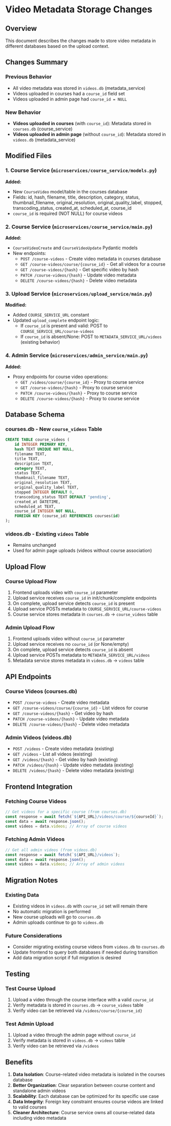 # Video Metadata Storage Changes

## Overview
This document describes the changes made to store video metadata in different databases based on the upload context.

## Changes Summary

### Previous Behavior
- All video metadata was stored in `videos.db` (metadata_service)
- Videos uploaded in courses had a `course_id` field set
- Videos uploaded in admin page had `course_id = NULL`

### New Behavior
- **Videos uploaded in courses** (with `course_id`): Metadata stored in `courses.db` (course_service)
- **Videos uploaded in admin page** (without `course_id`): Metadata stored in `videos.db` (metadata_service)

## Modified Files

### 1. Course Service (`microservices/course_service/models.py`)
**Added:**
- New `CourseVideo` model/table in the courses database
- Fields: id, hash, filename, title, description, category, status, thumbnail_filename, original_resolution, original_quality_label, stopped, transcoding_status, created_at, scheduled_at, course_id
- `course_id` is required (NOT NULL) for course videos

### 2. Course Service (`microservices/course_service/main.py`)
**Added:**
- `CourseVideoCreate` and `CourseVideoUpdate` Pydantic models
- New endpoints:
  - `POST /course-videos` - Create video metadata in courses database
  - `GET /course-videos/course/{course_id}` - Get all videos for a course
  - `GET /course-videos/{hash}` - Get specific video by hash
  - `PATCH /course-videos/{hash}` - Update video metadata
  - `DELETE /course-videos/{hash}` - Delete video metadata

### 3. Upload Service (`microservices/upload_service/main.py`)
**Modified:**
- Added `COURSE_SERVICE_URL` constant
- Updated `upload_complete` endpoint logic:
  - If `course_id` is present and valid: POST to `COURSE_SERVICE_URL/course-videos`
  - If `course_id` is absent/None: POST to `METADATA_SERVICE_URL/videos` (existing behavior)

### 4. Admin Service (`microservices/admin_service/main.py`)
**Added:**
- Proxy endpoints for course video operations:
  - `GET /videos/course/{course_id}` - Proxy to course service
  - `GET /course-videos/{hash}` - Proxy to course service
  - `PATCH /course-videos/{hash}` - Proxy to course service
  - `DELETE /course-videos/{hash}` - Proxy to course service

## Database Schema

### courses.db - New `course_videos` Table
```sql
CREATE TABLE course_videos (
    id INTEGER PRIMARY KEY,
    hash TEXT UNIQUE NOT NULL,
    filename TEXT,
    title TEXT,
    description TEXT,
    category TEXT,
    status TEXT,
    thumbnail_filename TEXT,
    original_resolution TEXT,
    original_quality_label TEXT,
    stopped INTEGER DEFAULT 0,
    transcoding_status TEXT DEFAULT 'pending',
    created_at DATETIME,
    scheduled_at TEXT,
    course_id INTEGER NOT NULL,
    FOREIGN KEY (course_id) REFERENCES courses(id)
);
```

### videos.db - Existing `videos` Table
- Remains unchanged
- Used for admin page uploads (videos without course association)

## Upload Flow

### Course Upload Flow
1. Frontend uploads video with `course_id` parameter
2. Upload service receives `course_id` in init/chunk/complete endpoints
3. On complete, upload service detects `course_id` is present
4. Upload service POSTs metadata to `COURSE_SERVICE_URL/course-videos`
5. Course service stores metadata in `courses.db` → `course_videos` table

### Admin Upload Flow
1. Frontend uploads video without `course_id` parameter
2. Upload service receives no `course_id` (or None/empty)
3. On complete, upload service detects `course_id` is absent
4. Upload service POSTs metadata to `METADATA_SERVICE_URL/videos`
5. Metadata service stores metadata in `videos.db` → `videos` table

## API Endpoints

### Course Videos (courses.db)
- `POST /course-videos` - Create video metadata
- `GET /course-videos/course/{course_id}` - List videos for course
- `GET /course-videos/{hash}` - Get video by hash
- `PATCH /course-videos/{hash}` - Update video metadata
- `DELETE /course-videos/{hash}` - Delete video metadata

### Admin Videos (videos.db)
- `POST /videos` - Create video metadata (existing)
- `GET /videos` - List all videos (existing)
- `GET /videos/{hash}` - Get video by hash (existing)
- `PATCH /videos/{hash}` - Update video metadata (existing)
- `DELETE /videos/{hash}` - Delete video metadata (existing)

## Frontend Integration

### Fetching Course Videos
```javascript
// Get videos for a specific course (from courses.db)
const response = await fetch(`${API_URL}/videos/course/${courseId}`);
const data = await response.json();
const videos = data.videos; // Array of course videos
```

### Fetching Admin Videos
```javascript
// Get all admin videos (from videos.db)
const response = await fetch(`${API_URL}/videos`);
const data = await response.json();
const videos = data.videos; // Array of admin videos
```

## Migration Notes

### Existing Data
- Existing videos in `videos.db` with `course_id` set will remain there
- No automatic migration is performed
- New course uploads will go to `courses.db`
- Admin uploads continue to go to `videos.db`

### Future Considerations
- Consider migrating existing course videos from `videos.db` to `courses.db`
- Update frontend to query both databases if needed during transition
- Add data migration script if full migration is desired

## Testing

### Test Course Upload
1. Upload a video through the course interface with a valid `course_id`
2. Verify metadata is stored in `courses.db` → `course_videos` table
3. Verify video can be retrieved via `/videos/course/{course_id}`

### Test Admin Upload
1. Upload a video through the admin page without `course_id`
2. Verify metadata is stored in `videos.db` → `videos` table
3. Verify video can be retrieved via `/videos`

## Benefits

1. **Data Isolation**: Course-related video metadata is isolated in the courses database
2. **Better Organization**: Clear separation between course content and standalone admin videos
3. **Scalability**: Each database can be optimized for its specific use case
4. **Data Integrity**: Foreign key constraint ensures course videos are linked to valid courses
5. **Cleaner Architecture**: Course service owns all course-related data including video metadata

